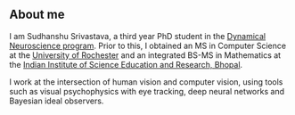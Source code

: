 ## About me

I am Sudhanshu Srivastava, a third year PhD student in the [Dynamical Neuroscience program](https://www.dyns.ucsb.edu/). Prior to this, I obtained an MS in Computer Science at the [University of Rochester](https://www.rochester.edu/) and an integrated BS-MS in Mathematics at the [Indian Institute of Science Education and Research, Bhopal](https://www.iiserb.ac.in/). 

I work at the intersection of human vision and computer vision, using tools such as visual psychophysics with eye tracking, deep neural networks and Bayesian ideal observers. 

